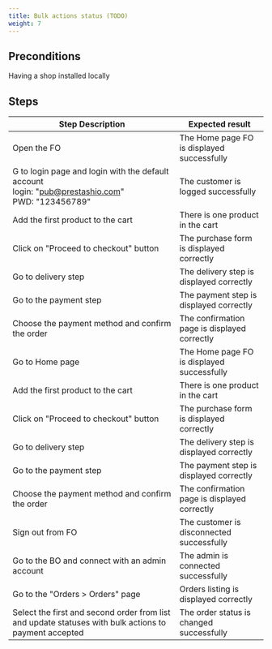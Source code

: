 ```yaml
---
title: Bulk actions status (TODO)
weight: 7
---
```


## Preconditions

Having a shop installed locally
## Steps
| Step Description | Expected result |
| ----- | ----- |
| Open the FO | The Home page FO is displayed successfully |
| G to login page and login with the default account <br>login: "pub@prestashio.com"<br>PWD: "123456789" | The customer is logged successfully |
| Add the first product to the cart | There is one product in the cart |
| Click on "Proceed to checkout" button | The purchase form is displayed correctly |
| Go to delivery step | The delivery step is displayed correctly |
| Go to the payment step | The payment step is displayed correctly |
| Choose the payment method and confirm the order | The confirmation page is displayed correctly |
| Go to Home page | The Home page FO is displayed successfully |
| Add the first product to the cart | There is one product in the cart |
| Click on "Proceed to checkout" button | The purchase form is displayed correctly |
| Go to delivery step | The delivery step is displayed correctly |
| Go to the payment step | The payment step is displayed correctly |
| Choose the payment method and confirm the order | The confirmation page is displayed correctly |
| Sign out from FO | The customer is disconnected successfully |
| Go to the BO and connect with an admin account | The admin is connected successfully |
| Go to the "Orders > Orders" page | Orders listing is displayed correctly |
| Select the first and second order from list and update statuses with bulk actions to payment accepted | The order status is changed successfully |
